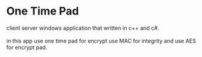# One Time Pad
client server windows application that written in c++ and c#.
<br/><br/>
in this app use one time pad for encrypt use MAC for integrity and use AES for encrypt pad.
